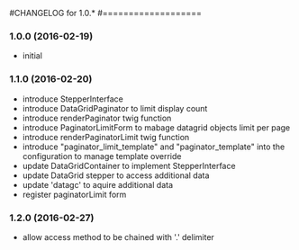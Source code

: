 #CHANGELOG for 1.0.*
#===================

### 1.0.0 (2016-02-19)
 * initial

### 1.1.0 (2016-02-20)
 * introduce StepperInterface
 * introduce DataGridPaginator to limit display count
 * introduce renderPaginator twig function
 * introduce PaginatorLimitForm to mabage datagrid objects limit per page
 * introduce renderPaginatorLimit twig function
 * introduce "paginator_limit_template" and "paginator_template" into the configuration to manage template override
 * update DataGridContainer to implement StepperInterface
 * update DataGrid stepper to access additional data
 * update 'datagc' to aquire additional data
 * register paginatorLimit form

### 1.2.0 (2016-02-27)
 * allow access method to be chained with '.' delimiter